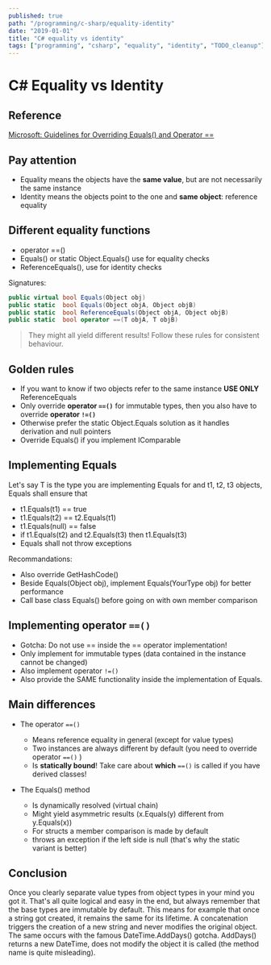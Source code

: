 ```yaml
---
published: true
path: "/programming/c-sharp/equality-identity"
date: "2019-01-01"
title: "C# equality vs identity"
tags: ["programming", "csharp", "equality", "identity", "TODO_cleanup"]
---
```

# C# Equality vs Identity

## Reference

[Microsoft: Guidelines for Overriding Equals() and Operator ==](http://msdn.microsoft.com/en-us/library/ms173147.aspx)

## Pay attention

* Equality means the objects have the **same value**, but are not necessarily the same instance
* Identity means the objects point to the one and **same object**: reference equality

## Different equality functions

* operator ==()
* Equals() or static Object.Equals() use for equality checks
* ReferenceEquals(), use for identity checks

Signatures:

```csharp
public virtual bool Equals(Object obj)
public static  bool Equals(Object objA, Object objB)
public static  bool ReferenceEquals(Object objA, Object objB)
public static  bool operator ==(T objA, T objB)
```

> They might all yield different results! Follow these rules for consistent behaviour.

## Golden rules

* If you want to know if two objects refer to the same instance **USE ONLY** ReferenceEquals
* Only override **operator `==()`** for immutable types, then you also have to override **operator `!=()`**
* Otherwise prefer the static Object.Equals solution as it handles derivation and null pointers
* Override Equals() if you implement IComparable

## Implementing Equals

Let's say T is the type you are implementing Equals for and t1, t2, t3 objects, Equals shall ensure that

* t1.Equals(t1) == true
* t1.Equals(t2) == t2.Equals(t1)
* t1.Equals(null) == false
* if t1.Equals(t2) and t2.Equals(t3) then t1.Equals(t3)
* Equals shall not throw exceptions

Recommandations:

* Also override GetHashCode()
* Beside Equals(Object obj), implement Equals(YourType obj) for better performance
* Call base class Equals() before going on with own member comparison

## Implementing operator `==()`

* Gotcha: Do not use == inside the == operator implementation!
* Only implement for immutable types (data contained in the instance cannot be changed)
* Also implement operator `!=()`
* Also provide the SAME functionality inside the implementation of Equals.

## Main differences

* The operator `==()`
    * Means reference equality in general (except for value types)
    * Two instances are always different by default (you need to override operator `==()` )
    * Is **statically bound**! Take care about **which** `==()` is called if you have derived classes!

* The Equals() method
    * Is dynamically resolved (virtual chain)
    * Might yield asymmetric results (x.Equals(y) different from y.Equals(x))
    * For structs a member comparison is made by default
    * throws an exception if the left side is null (that's why the static variant is better)

## Conclusion

Once you clearly separate value types from object types in your mind you got it. That's all quite logical and easy in the end, but always remember that the base types are immutable by default. This means for example that once a string got created, it remains the same for its lifetime. A concatenation triggers the creation of a new string and never modifies the original object. The same occurs with the famous DateTime.AddDays() gotcha. AddDays() returns a new DateTime, does not modify the object it is called (the method name is quite misleading).
